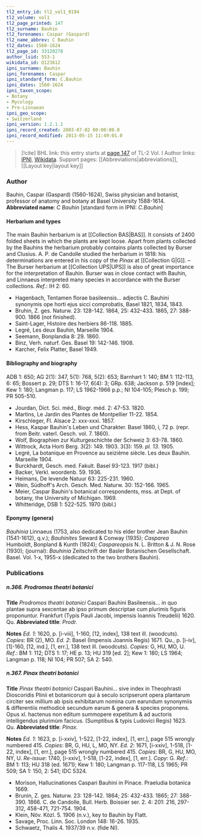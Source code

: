 ```yaml
---
tl2_entry_id: tl2_vol1_0194
tl2_volume: vol1
tl2_page_printed: 147
tl2_surname: Bauhin
tl2_forenames: Caspar (Gaspard)
tl2_name_abbrev: C Bauhin
tl2_dates: 1560-1624
tl2_page_id: 33120278
author_lsid: 553-1
wikidata_id: Q123612
ipni_surname: Bauhin
ipni_forenames: Caspar
ipni_standard_form: C.Bauhin
ipni_dates: 1560-1624
ipni_taxon_scope: 
- Botany
- Mycology
- Pre-Linnaean
ipni_geo_scope: 
- Switzerland
ipni_version: 1.2.1.1
ipni_record_created: 2003-07-02 00:00:00.0
ipni_record_modified: 2013-05-15 11:49:01.0
---
```


> [!cite] BHL link: this entry starts at [page 147](https://www.biodiversitylibrary.org/page/33120278) of TL-2 Vol. I
> Author links: [IPNI](https://www.ipni.org/a/553-1), [Wikidata](https://www.wikidata.org/wiki/Q123612). Support pages: [[Abbreviations|abbreviations]], [[Layout key|layout key]]

### Author

Bauhin, Caspar (Gaspard) (1560-1624), Swiss physician and botanist, professor of anatomy and botany at Basel University 1588-1614. 
**Abbreviated name**: *C Bauhin* \[standard form in IPNI: *C.Bauhin*\]

#### Herbarium and types

The main Bauhin herbarium is at [[Collection BAS|BAS]]. It consists of 2400 folded sheets in which the plants are kept loose. Apart from plants collected by the Bauhins the herbarium probably contains plants collected by Burser and Clusius. A. P. de Candolle studied the herbarium in 1818: his determinations are entered in his copy of the *Pinax* at [[Collection G|G]]. – The Burser herbarium at [[Collection UPS|UPS]] is also of great importance for the interpretation of Bauhin. Burser was in close contact with Bauhin, and Linnaeus interpreted many species in accordance with the Burser collections.
*Ref*.: IH 2: 60.
- Hagenbach, Tentamen florae basileensis... adjectis C. Bauhini synonymis ope horti ejus sicci comprobatis, Basel 1821, 1834, 1843.
- Bruhin, Z. ges. Naturw. 23: 128-142. 1864, 25: 432-433. 1865, 27: 388-900. 1866 (not finished).
- Saint-Lager, Histoire des herbiers 86-118. 1885.
- Legré, Les deux Bauhin, Marseille 1904.
- Seemann, Bonplandia 8: 29. 1860.
- Binz, Verh. naturf. Ges. Basel 19: 142-146. 1908.
- Karcher, Felix Platter, Basel 1949.

#### Bibliography and biography

ADB 1: 650; AG 2(1): 347, 5(1): 768, 5(2): 653; Barnhart 1: 140; BM 1: 112-113, 6: 65; Bossert p. 29; DTS 1: 16-17, 6(4): 3; GRp. 638; Jackson p. 519 \[index\]; Kew 1: 180; Langman p. 117; LS 1962-1966 p.p.; NI 104-105; Plesch p. 199; PR 505-510.
- Jourdan, Dict. Sci. méd., Biogr. méd. 2: 47-53. 1820.
- Martins, Le Jardin des Plantes de Montpellier 11-22. 1854.
- Kirschleger, Fl. Alsace 2: xxx-xxxi. 1857.
- Hess, Kaspar Bauhin's Leben und Charakter. Basel 1860, i, 72 p. (repr. from Beitr. vaterl. Gesch. vol. 7. 1860).
- Wolf, Biographien zur Kulturgeschichte der Schweiz 3: 63-78. 1860.
- Wittrock, Acta Horti Berg. 3(2): 149. 1903. 3(3): 159. *pl. 13*. 1905.
- Legré, La botanique en Provence au seizième siècle. Les deux Bauhin. Marseille 1904.
- Burckhardt, Gesch. med. Fakult. Basel 93-123. 1917 (bibl.)
- Backer, Verkl. woordenb. 59. 1936.
- Heimans, De levende Natuur 63: 225-231. 1960.
- Wein, Südhoff's Arch. Gesch. Med. Naturw. 30: 152-166. 1965.
- Meier, Caspar Bauhin's botanical correspondents, mss. at Dept. of botany, the University of Michigan. 1969.
- Whitteridge, DSB 1: 522-525. 1970 (bibl.)

#### Eponymy (genera)

*Bauhinia* Linnaeus (1753, also dedicated to his elder brother Jean Bauhin (1541-1612), q.v.); *Bauhinites* Seward & Conway (1935); *Casparea* Humboldt, Bonpland & Kunth (1824); *Caspareopsis* N. L. Britton & J. N. Rose (1930); (journal): *Bauhinia* Zeitschrift der Basler Botanischen Gesellschaft. Basel. Vol. 1-x, 1955-x (dedicated to the two brothers Bauhin).

### Publications

##### n.366. Prodromos theatri botanici

**Title**
*Prodromos theatri botanici* Caspari Bauhini Basileensis... in quo plantae supra sexcentae ab ipso primum descriptae cum plurimis figuris proponuntur. Frankfurt (Typis Pauli Jacobi, impensis Ioannis Treudelii) 1620. Qu.
**Abbreviated title**: *Prodr.*

**Notes**
*Ed. 1*: 1620, p. \[i-viii\], 1-160, \[12, index\], 138 text ill. (woodcuts). *Copies*: BR (2), MO.
*Ed. 2*: Basel (Impensis Joannis Regis) 1671. Qu., p. \[i-iv\], \[1\]-160, \[12, ind.\], \[1, err.\], 138 text ill. (woodcuts). *Copies*: G, HU, MO, U.
*Ref*.: BM 1: 112; DTS 1: 17; HE p. 13; HU 319 \[ed. 2\]; Kew 1: 180; LS 1964; Langman p. 118; NI 104; PR 507; SA 2: 540.

##### n.367. Pinax theatri botanici

**Title**
*Pinax theatri botanici* Caspari Bauhini... sive index in Theophrasti Dioscoridis Plinii et botanicorum qui à seculo scripserunt opera plantarum circiter sex millium ab ipsis exhibitarum nomina cum earundum synonymiis & differentiis methodicè secundum earum & genera & species proponens. Opus xl. hactenus non editum summopere expetitum & ad auctoris intelligendus plurimùm facicus. (Sumptibus & typis Ludovici Regis) 1623. Qu.
**Abbreviated title**: *Pinax*.

**Notes**
*Ed. 1*: 1623, p. \[i-xxiv\], 1-522, \[1-22, index\], \[1, err.\], page 515 wrongly numbered 415.
*Copies*: BR, G, HU, L, MO, NY.
*Ed. 2*: 1671, \[i-xxiv\], 1-518, \[1-22, index\], \[1, err.\], page 515 wrongly numbered 415.
*Copies*: BR, G, HU, MO, NY, U.
*Re-issue*: 1740, \[i-xxiv\], 1-518, \[1-22, index\], \[1, err.\]. *Copy*: G.
*Ref*.: BM 1: 113; HU 318 (ed. 1671); Kew 1: 180; Langman p. 117-118, LS 1965; PR 509; SA 1: 150, 2: 541; IDC 5324.
- Morison, Hallucinationes Caspari Bauhini in Pinace. Praeludia botanica 1669.
- Brunin, Z. ges. Naturw. 23: 128-142. 1864; 25: 432-433. 1865; 27: 388-390. 1866. C. de Candolle, Bull. Herb. Boissier ser. 2. 4: 201: 216, 297-312, 458-471, 721-754. 1904.
- Klein, Növ. Közl. 5. 1906 (n.v.), key to Bauhin by Flatt.
- Savage, Proc. Linn. Soc. London 148: 16-26. 1935.
- Schwaetz, Thalis 4. 1937/39 n.v. (fide NI).

